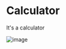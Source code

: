 # Calculator
It's a calculator



![image](https://user-images.githubusercontent.com/77083766/173211193-e0d45657-a158-4366-a1ee-94e2473e6493.png)
